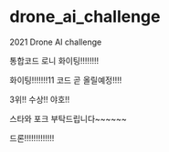 # drone_ai_challenge
2021 Drone AI challenge

통합코드
로니 화이팅!!!!!!!!

화이팅!!!!!!!11
코드 곧 올릴예정!!!!


3위!! 수상!! 야호!!

스타와 포크 부탁드립니다~~~~~~

드론!!!!!!!!!!!!!
